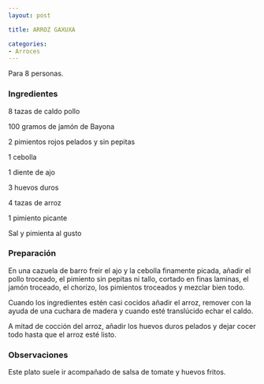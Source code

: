 ```yaml
---
layout: post

title: ARROZ GAXUXA

categories:
- Arroces
---
```

Para 8 personas.

<h3>Ingredientes</h3>

8 tazas de caldo pollo

100 gramos de jamón de Bayona

2 pimientos rojos pelados y sin pepitas

1 cebolla

1 diente de ajo

3 huevos duros

4 tazas de arroz

1 pimiento picante

Sal y pimienta al gusto

<h3>Preparación</h3>

En una cazuela de barro freir el ajo y la cebolla finamente picada, añadir el pollo troceado, el pimiento sin pepitas ni tallo, cortado en finas laminas, el jamón troceado, el chorizo, los pimientos troceados y mezclar bien todo.

Cuando los ingredientes estén casi cocidos añadir el arroz, remover con la ayuda de una cuchara de madera y cuando esté translúcido echar el caldo.

A mitad de cocción del arroz, añadir los huevos duros pelados y dejar cocer todo hasta que el arroz esté listo.

<h3>Observaciones</h3>

Este plato suele ir acompañado de salsa de tomate y huevos fritos.
